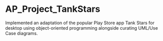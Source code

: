 # AP_Project_TankStars

Implemented an adaptation of the popular Play Store app Tank Stars for desktop using object-oriented programming alongside curating UML/Use Case diagrams.
